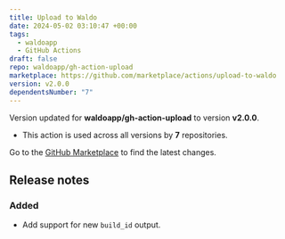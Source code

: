 ```yaml
---
title: Upload to Waldo
date: 2024-05-02 03:10:47 +00:00
tags:
  - waldoapp
  - GitHub Actions
draft: false
repo: waldoapp/gh-action-upload
marketplace: https://github.com/marketplace/actions/upload-to-waldo
version: v2.0.0
dependentsNumber: "7"
---
```



Version updated for **waldoapp/gh-action-upload** to version **v2.0.0**.
- This action is used across all versions by **7** repositories.

Go to the [GitHub Marketplace](https://github.com/marketplace/actions/upload-to-waldo) to find the latest changes.

## Release notes

### Added

- Add support for new `build_id` output.

